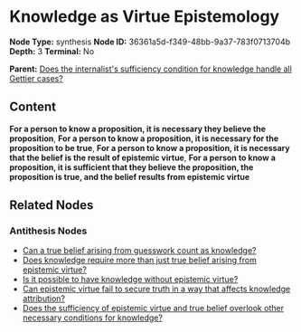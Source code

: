 # Knowledge as Virtue Epistemology

**Node Type:** synthesis
**Node ID:** 36361a5d-f349-48bb-9a37-783f0713704b
**Depth:** 3
**Terminal:** No

**Parent:** [Does the internalist's sufficiency condition for knowledge handle all Gettier cases?](does-the-internalists-sufficiency-condition-for-knowledge-handle-all-gettier-cases-antithesis-c2e8b8f6-b497-4f4e-bad7-b3e2bc2d3082.md)

## Content

**For a person to know a proposition, it is necessary they believe the proposition**, **For a person to know a proposition, it is necessary for the proposition to be true**, **For a person to know a proposition, it is necessary that the belief is the result of epistemic virtue**, **For a person to know a proposition, it is sufficient that they believe the proposition, the proposition is true, and the belief results from epistemic virtue**

## Related Nodes

### Antithesis Nodes

- [Can a true belief arising from guesswork count as knowledge?](can-a-true-belief-arising-from-guesswork-count-as-knowledge-antithesis-ff4e68be-820d-48ad-ac2c-cb5a513c0cd4.md)
- [Does knowledge require more than just true belief arising from epistemic virtue?](does-knowledge-require-more-than-just-true-belief-arising-from-epistemic-virtue-antithesis-e7783b2b-b881-4ce3-bd0a-e4bb49b880e3.md)
- [Is it possible to have knowledge without epistemic virtue?](is-it-possible-to-have-knowledge-without-epistemic-virtue-antithesis-db917be2-995b-4e0c-ac0c-599a8158d18c.md)
- [Can epistemic virtue fail to secure truth in a way that affects knowledge attribution?](can-epistemic-virtue-fail-to-secure-truth-in-a-way-that-affects-knowledge-attribution-antithesis-a2f1f5e5-3abe-49cd-ae58-1c9a736f2e3c.md)
- [Does the sufficiency of epistemic virtue and true belief overlook other necessary conditions for knowledge?](does-the-sufficiency-of-epistemic-virtue-and-true-belief-overlook-other-necessary-conditions-for-knowledge-antithesis-ede6ad97-fb63-407e-8d46-e8637e579fbe.md)
